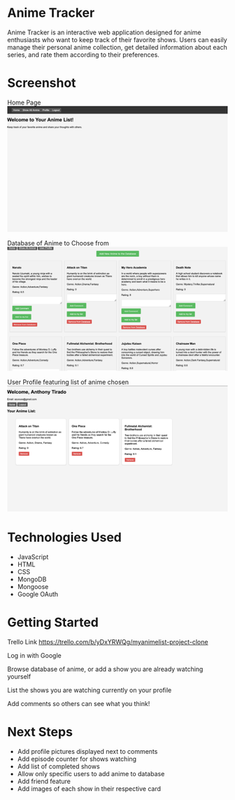 # Anime Tracker

Anime Tracker is an interactive web application designed for anime enthusiasts who want to keep track of their favorite shows. Users can easily manage their personal anime collection, get detailed information about each series, and rate them according to their preferences.

# Screenshot

Home Page
![Homepage Screenshot](/public/images/homepage.png)

Database of Anime to Choose from
![Database List Screenshot](/public/images/database_list.png)

User Profile featuring list of anime chosen
![Anime List Screenshot](/public/images/anime_list.png)

# Technologies Used

- JavaScript
- HTML
- CSS
- MongoDB
- Mongoose
- Google OAuth

# Getting Started

Trello Link
https://trello.com/b/yDxYRWQg/myanimelist-project-clone

Log in with Google

Browse database of anime, or add a show you are already watching yourself

List the shows you are watching currently on your profile

Add comments so others can see what you think!

# Next Steps

- Add profile pictures displayed next to comments
- Add episode counter for shows watching
- Add list of completed shows
- Allow only specific users to add anime to database
- Add friend feature
- Add images of each show in their respective card
